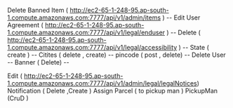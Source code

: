 Delete Banned Item ( http://ec2-65-1-248-95.ap-south-1.compute.amazonaws.com:7777/api/v1/admin/items ) --
Edit User Agreement  (  http://ec2-65-1-248-95.ap-south-1.compute.amazonaws.com:7777/api/v1/legal/enduser ) --
Delete ( http://ec2-65-1-248-95.ap-south-1.compute.amazonaws.com:7777/api/v1/legal/accessibility ) --
State ( create ) -- 
Citites ( delete , create) -- 
pincode ( post , delete) --
Delete User --
Banner ( Delete) --

Edit ( http://ec2-65-1-248-95.ap-south-1.compute.amazonaws.com:7777/api/v1/admin/legal/legalNotices) 
Notification ( Delete  ,Create )
Assign Parcel ( to pickup man )
PickupMan (CruD )


